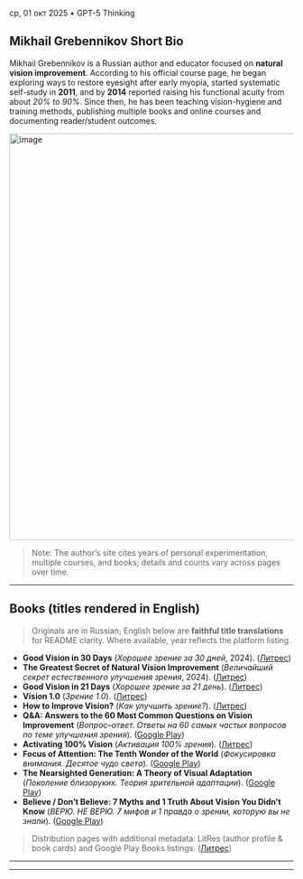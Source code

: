 
ср, 01 окт 2025 • GPT-5 Thinking


## Mikhail Grebennikov Short Bio

Mikhail Grebennikov is a Russian author and educator focused on **natural vision improvement**. According to his official course page, he began exploring ways to restore eyesight after early myopia, started systematic self-study in **2011**, and by **2014** reported raising his functional acuity from about *20%* to *90%*. Since then, he has been teaching vision-hygiene and training methods, publishing multiple books and online courses and documenting reader/student outcomes. 

<img width="1280" height="720" alt="image" src="https://github.com/user-attachments/assets/b957e705-a3d4-4c90-b99c-7ef5075818d0" />

> Note: The author’s site cites years of personal experimentation, multiple courses, and books; details and counts vary across pages over time. 

---

## Books (titles rendered in English)

> Originals are in Russian; English below are **faithful title translations** for README clarity. Where available, year reflects the platform listing.

* **Good Vision in 30 Days** (*Хорошее зрение за 30 дней*, 2024). ([Литрес][1])
* **The Greatest Secret of Natural Vision Improvement** (*Величайший секрет естественного улучшения зрения*, 2024). ([Литрес][2])
* **Good Vision in 21 Days** (*Хорошее зрение за 21 день*). ([Литрес][3])
* **Vision 1.0** (*Зрение 1.0*). ([Литрес][4])
* **How to Improve Vision?** (*Как улучшить зрение?*). ([Литрес][5])
* **Q&A: Answers to the 60 Most Common Questions on Vision Improvement** (*Вопрос–ответ. Ответы на 60 самых частых вопросов по теме улучшения зрения*). ([Google Play][6])
* **Activating 100% Vision** (*Активация 100% зрения*). ([Литрес][7])
* **Focus of Attention: The Tenth Wonder of the World** (*Фокусировка внимания. Десятое чудо света*). ([Google Play][6])
* **The Nearsighted Generation: A Theory of Visual Adaptation** (*Поколение близоруких. Теория зрительной адаптации*). ([Google Play][6])
* **Believe / Don’t Believe: 7 Myths and 1 Truth About Vision You Didn’t Know** (*ВЕРЮ. НЕ ВЕРЮ. 7 мифов и 1 правда о зрении, которую вы не знали*). ([Google Play][6])

> Distribution pages with additional metadata: LitRes (author profile & book cards) and Google Play Books listings. ([Литрес][8])

---

[1]: https://www.litres.ru/book/mihail-valerevich-grebennikov/horoshee-zrenie-za-30-dney-71475856/?utm_source=chatgpt.com "Хорошее зрение за 30 дней"
[2]: https://www.litres.ru/book/mihail-valerevich-gr/velichayshiy-sekret-estestvennogo-uluchsheniya-zreniy-71017741/?utm_source=chatgpt.com "Величайший секрет естественного улучшения зрения"
[3]: https://www.litres.ru/book/mihail-valerevich-grebennikov/horoshee-zrenie-za-21-den-69495496/?utm_source=chatgpt.com "Хорошее зрение за 21 день"
[4]: https://www.litres.ru/book/mihail-valerevich-grebennikov/zrenie-1-0-70164454/chitat-onlayn/?utm_source=chatgpt.com "«Зрение 1.0», Михаил Валерьевич Гребенников читать ..."
[5]: https://www.litres.ru/book/mihail-valerevich-grebennikov/kak-uluchshit-zrenie-70165180/chitat-onlayn/?utm_source=chatgpt.com "Читать книгу: «Как улучшить зрение?"
[6]: https://play.google.com/store/info/name/%D0%9C%D0%B8%D1%85%D0%B0%D0%B8%D0%BB_%D0%93%D1%80%D0%B5%D0%B1%D0%B5%D0%BD%D0%BD%D0%B8%D0%BA%D0%BE%D0%B2?id=11v61pc5sb&utm_source=chatgpt.com "Books by Михаил Гребенников on ..."
[7]: https://www.litres.ru/book/mihail-valerevich-grebennikov/aktivaciya-100-zreniya-69509074/?utm_source=chatgpt.com "Активация 100% зрения — Михаил Валерьевич ..."
[8]: https://www.litres.ru/author/mihail-valerevich-grebennikov/?o=written_at&utm_source=chatgpt.com "Михаил Валерьевич Гребенников — новинки книг"

---

